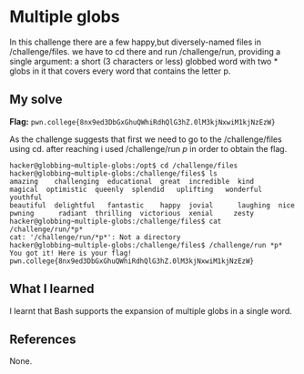 # Multiple globs

In this challenge there are a few happy,but diversely-named files in /challenge/files. we have to cd there and run /challenge/run, providing 
a single argument: a short (3 characters or less) globbed word with two * globs in it that covers every word that contains the letter p.

## My solve
**Flag:** `pwn.college{8nx9ed3DbGxGhuQWhiRdhQlG3hZ.0lM3kjNxwiM1kjNzEzW}`

As the challenge suggests that first we need to go to the /challenge/files using cd. after reaching i used /challenge/run *p* in order 
to obtain the flag.

```
hacker@globbing~multiple-globs:/opt$ cd /challenge/files
hacker@globbing~multiple-globs:/challenge/files$ ls
amazing    challenging  educational  great  incredible  kind      magical  optimistic  queenly  splendid   uplifting   wonderful  youthful
beautiful  delightful   fantastic    happy  jovial      laughing  nice     pwning      radiant  thrilling  victorious  xenial     zesty
hacker@globbing~multiple-globs:/challenge/files$ cat /challenge/run/*p*
cat: '/challenge/run/*p*': Not a directory
hacker@globbing~multiple-globs:/challenge/files$ /challenge/run *p*
You got it! Here is your flag!
pwn.college{8nx9ed3DbGxGhuQWhiRdhQlG3hZ.0lM3kjNxwiM1kjNzEzW}
```

## What I learned
I learnt that Bash supports the expansion of multiple globs in a single word.

## References 
None.
